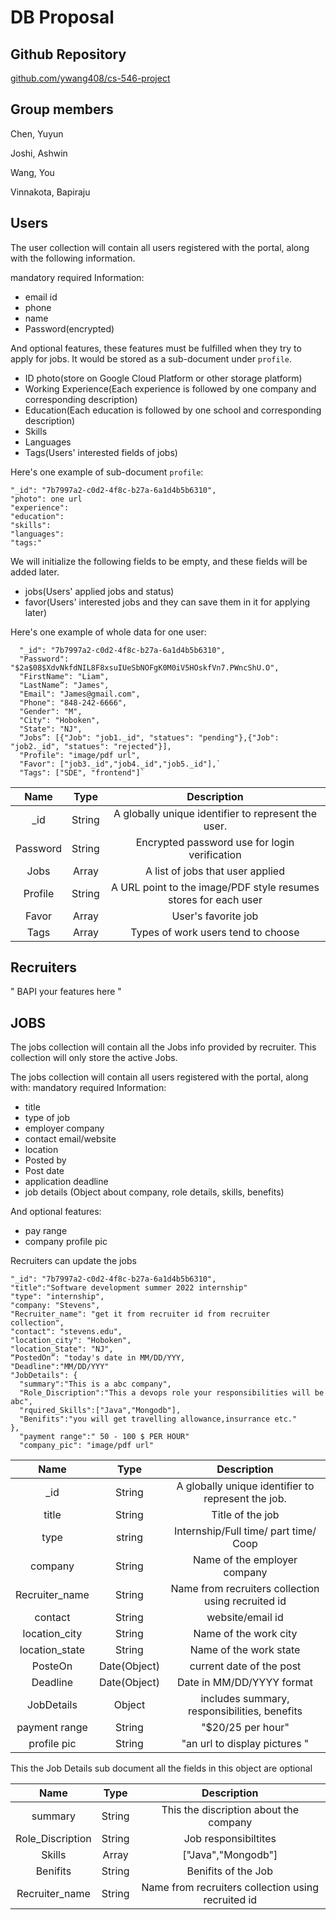 # DB Proposal

## Github Repository

[github.com/ywang408/cs-546-project](https://github.com/ywang408/cs-546-project)

## Group members

Chen, Yuyun

Joshi, Ashwin

Wang, You

Vinnakota, Bapiraju

## Users

The user collection will contain all users registered with the portal, along with the following information.

mandatory required Information:

- email id
- phone
- name
- Password(encrypted)

And optional features, these features must be fulfilled when they try to apply for jobs. It would be stored as a sub-document under `profile`.

- ID photo(store on Google Cloud Platform or other storage platform)
- Working Experience(Each experience is followed by one company and corresponding description)
- Education(Each education is followed by one school and corresponding description)
- Skills
- Languages
- Tags(Users' interested fields of jobs)

Here's one example of sub-document `profile`:

```
"_id": "7b7997a2-c0d2-4f8c-b27a-6a1d4b5b6310",
"photo": one url
"experience":
"education":
"skills":
"languages":
"tags:"
```

We will initialize the following fields to be empty, and these fields will be added later.

- jobs(Users' applied jobs and status)
- favor(Users' interested jobs and they can save them in it for applying later)

Here's one example of whole data for one user:

```
  "_id": "7b7997a2-c0d2-4f8c-b27a-6a1d4b5b6310",
  "Password": "$2a$08$XdvNkfdNIL8F8xsuIUeSbNOFgK0M0iV5HOskfVn7.PWncShU.O",
  "FirstName": "Liam",
  "LastName”: "James",
  "Email": "James@gmail.com",
  "Phone": "848-242-6666",
  "Gender": "M",
  "City": "Hoboken",
  "State": "NJ",
  “Jobs”: [{"Job": "job1._id", "statues": "pending"},{"Job": "job2._id", "statues": "rejected"}],
  "Profile": "image/pdf url",
  "Favor": ["job3._id","job4._id","job5._id"],`
  "Tags": ["SDE", "frontend"]`
```

|   Name   |  Type  |                           Description                           |
|:--------:|:------:|:---------------------------------------------------------------:|
|   _id    | String |       A globally unique identifier to represent the user.       |
| Password | String |          Encrypted password use for login verification          |
|   Jobs   | Array  |                A list of jobs that user applied                 |
| Profile  | String | A URL point to the image/PDF style resumes stores for each user |
|  Favor   | Array  |                       User's favorite job                       |
|   Tags   | Array  |               Types of work users tend to choose                |

## Recruiters

" BAPI your features here "

## JOBS

The jobs collection will contain all the Jobs info provided by recruiter. This collection will only store the active Jobs.

The jobs collection will contain all users registered with the portal, along with: mandatory required Information:

- title
- type of job
- employer company
- contact email/website
- location
- Posted by
- Post date
- application deadline
- job details (Object about company, role details, skills, benefits)

And optional features:

- pay range
- company profile pic

Recruiters can update the jobs

```
"_id": "7b7997a2-c0d2-4f8c-b27a-6a1d4b5b6310",
"title":"Software development summer 2022 internship"
"type": "internship",
"company: "Stevens",
"Recruiter_name": "get it from recruiter id from recruiter collection",
"contact": "stevens.edu",
"location_city": "Hoboken",
"location_State": "NJ",
“PostedOn”: "today's date in MM/DD/YYY,
"Deadline":"MM/DD/YYY"
"JobDetails": {
  "summary":"This is a abc company",
  "Role_Discription":"This a devops role your responsibilities will be abc",
  "rquired_Skills":["Java","Mongodb"],
  "Benifits":"you will get travelling allowance,insurrance etc."
},
  "payment range":" 50 - 100 $ PER HOUR"
  "company_pic": "image/pdf url"
```

|      Name      |     Type     |                    Description                     |
|:--------------:|:------------:|:--------------------------------------------------:|
|      _id       |    String    | A globally unique identifier to represent the job. |
|     title      |    String    |                  Title of the job                  |
|      type      |    string    |       Internship/Full time/ part time/ Coop        |
|    company     |    String    |            Name of the employer company            |
| Recruiter_name |    String    | Name from recruiters collection using recruited id |
|    contact     |    String    |                  website/email id                  |
| location_city  |    String    |               Name of the work city                |
| location_state |    String    |               Name of the work state               |
|    PosteOn     | Date(Object) |              current date of the post              |
|    Deadline    | Date(Object) |             Date in MM/DD/YYYY format              |
|   JobDetails   |    Object    |    includes summary, responsibilities, benefits    |
| payment range  |    String    |                 "$20/25 per hour"                  |
|  profile pic   |    String    |           "an url to display pictures "            |



This the Job Details sub document all the fields in this object are optional


|      Name      |     Type     |                    Description                     |
|:--------------:|:------------:|:--------------------------------------------------:|
|    summary     |    String    |      This the discription about the company        |
|Role_Discription|    String    |                  Job responsibiltites              |
|    Skills      |    Array     |                  ["Java","Mongodb"]                |
|    Benifits    |    String    |                  Benifits of the Job               |
| Recruiter_name |    String    | Name from recruiters collection using recruited id |
